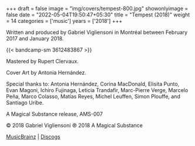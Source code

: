 +++
draft = false
image = "img/covers/tempest-800.jpg"
showonlyimage = false
date = "2022-05-04T19:50:47+05:30"
title = "Tempest (2018)"
weight = 14
categories = ['music']
years = ['2018']
+++


<!--more-->

Written and produced by Gabriel Vigliensoni in Montréal between February 2017 and January 2018.

{{< bandcamp-sm 3612483867 >}}


Mastered by Rupert Clervaux.

Cover Art by Antonia Hernández.

Special thanks to: Antonia Hernández, Corina MacDonald, Elisita Punto, Evan Magoni, Ichiro Fujinaga, Leticia Trandafir, Marc-Pierre Verge, Marcelo Peña, Marco Colasso, Matías Reyes, Michel Leuffen, Simon Plouffe, and Santiago Uribe.

A Magical Substance release, AMS-007

© 2018 Gabriel Vigliensoni ℗ 2018 A Magical Substance

[MusicBrainz](https://musicbrainz.org/release-group/3fd0f21b-4645-4034-949f-83aa99461b64) | [Discogs](https://www.discogs.com/vigliensoni-Tempest/release/12393092)
